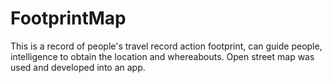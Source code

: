 # FootprintMap
This is a record of people's travel record action footprint, can guide people, intelligence to obtain the location and whereabouts. Open street map was used and developed into an app.
